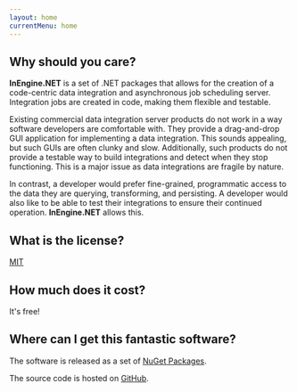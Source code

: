 ```yaml
---
layout: home
currentMenu: home
---
```


## Why should you care?
__InEngine.NET__ is a set of .NET packages that allows for the creation of a code-centric data integration and asynchronous job scheduling server.
Integration jobs are created in code, making them flexible and testable.

Existing commercial data integration server products do not work in a way software developers are comfortable with.
They provide a drag-and-drop GUI application for implementing a data integration.
This sounds appealing, but such GUIs are often clunky and slow.
Additionally, such products do not provide a testable way to build integrations and detect when they stop functioning.
This is a major issue as data integrations are fragile by nature.

In contrast, a developer would prefer fine-grained, programmatic access to the data they are querying, transforming, and persisting.
A developer would also like to be able to test their integrations to ensure their continued operation. 
__InEngine.NET__ allows this.

## What is the license?
[MIT](https://github.com/ethanhann/InEngine.NET/blob/master/LICENSE)

## How much does it cost?
It's free!

## Where can I get this fantastic software?
The software is released as a set of [NuGet Packages](https://www.nuget.org/packages/IntegrationEngine).

The source code is hosted on [GitHub](https://github.com/ethanhann/InEngine.NET).

